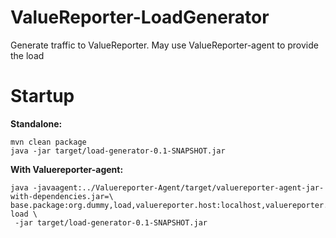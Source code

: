 # ValueReporter-LoadGenerator
Generate traffic to ValueReporter. May use ValueReporter-agent to provide the load

Startup
=====

__Standalone:__
```
mvn clean package
java -jar target/load-generator-0.1-SNAPSHOT.jar 
```
__With Valuereporter-agent:__

```
java -javaagent:../Valuereporter-Agent/target/valuereporter-agent-jar-with-dependencies.jar=\
base.package:org.dummy,load,valuereporter.host:localhost,valuereporter.port:4901,prefix:dummy-load \
 -jar target/load-generator-0.1-SNAPSHOT.jar
```
